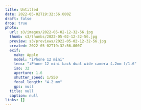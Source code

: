 ```yaml
---
title: Untitled
date: 2022-05-02T19:32:56.000Z
draft: false
drop: true
photo:
  url: s3/images/2022-05-02-12-32-56.jpg
  thumb: s3/thumbs/2022-05-02-12-32-56.jpg
  preview: s3/previews/2022-05-02-12-32-56.jpg
  created: 2022-05-02T19:32:56.000Z
  exif:
    make: Apple
    model: "iPhone 12 mini"
    lens: "iPhone 12 mini back dual wide camera 4.2mm f/1.6"
    iso: 32
    aperture: 1.6
    shutter_speed: 1/550
    focal_length: "4.2 mm"
    gps: null
  title: null
  caption: null
links: []
---
```

